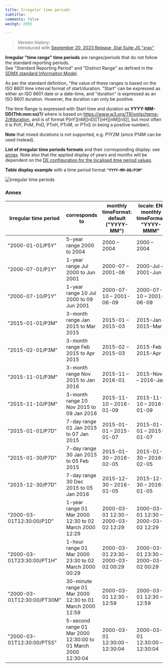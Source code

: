 ```yaml
---
title: Irregular time periods
subtitle: 
comments: false
weihgt: 2955

---
```


> *Version history:*  
> Introduced with [September 20, 2023 Release .Stat Suite JS "xray"](https://sis-cc.gitlab.io/dotstatsuite-documentation/changelog/#september-20-2023)

**Irregular "time range" time periods** are ranges/periods that do not follow the standard reporting periods.  
See "Standard Reporting Period" and "Distinct Range" as defined in the [SDMX standard Informaiton Model](https://sdmx.org/wp-content/uploads/SDMX_2-1_SECTION_6_TechnicalNotes.pdf).

As per the standard definition, "the value of these ranges is based on the ISO 8601 time interval format of start/duration. "Start" can be expressed as either an ISO 8601 date or a date-time, and "duration" is expressed as an ISO 8601 duration. However, the duration can only be positive.  

The time Range is expressed with Start time and duration as **YYYY-MM-DD(Thh:mm:ss)?/<duration>** where <duration> is based on https://www.w3.org/TR/xmlschema-2/#duration, and is of format P[nY][nM][nD][T[nH][nM][nS]], but most often it is PnY, PnM, PnD, PTnH, PTnM, or PTnS (n being a positive number).

**Note** that mixed durations is not supported, e.g. P1Y2M (since P14M can be used instead).  

**List of irregular time periods formats** and their corresponding display: see [annex](#annex). Note also that the applied display of years and months will be dependent on the [DE configuration for the localised itme period values](https://sis-cc.gitlab.io/dotstatsuite-documentation/configurations/de-configuration/#localised-time-period-values-for-monthly-frequency).

**Table display example** with a time period format **`"YYYY-MM-DD/P3M"`**

![irregular time periods](/dotstatsuite-documentation/images/de-irregular-time-periods1.png)



### Annex

| Irregular time period       | corresponds to                                                | monthly timeFormat: default ("YYYY-MM")                | locale: EN; monthly timeFormat: "YYYY-MMM"  | locale: FR; monthly timeFormat: "MMM YYYY"  |
|-----------------------------|---------------------------------------------------------------|-------------------------------------|-------------------------------------|-------------------------------------|
| "2000-01-01/P5Y"            | 5-year range 2000 to 2004                                     | 2000 – 2004                         | 2000 – 2004                         | 2000 – 2004                         |
| "2000-07-01/P1Y"            | 1-year range Jul 2000 to Jun 2001                             | 2000-07 – 2001-06                   | 2000-Jul – 2001-Jun                 | Juil 2000 – Juin 2001              |
| "2000-07-10/P1Y"            | 1-year range 10 Jul 2000 to 09 Jun 2001                       | 2000-07-10 – 2001-06-09             | 2000-07-10 – 2001-06-09             | 2000-07-10 – 2001-06-09             |
| "2015-01-01/P3M"            | 3-month range Jan 2015 to Mar 2015                            | 2015-01 – 2015-03                   | 2015-Jan – 2015-Mar                 | Jan – Mar 2015                          |
| "2015-02-01/P3M"            | 3-month range Feb 2015 to Apr 2015                            | 2015-02 – 2015-03                   | 2015-Feb – 2015-Apr                 | Fév – Avr 2015                          |
| "2015-11-01/P3M"            | 3-month range Nov 2015 to Jan 2016                            | 2015-11 – 2016-01                   | 2015-Nov – 2016-Jan                 | Nov 2015 – Jan 2016                 |
| "2015-11-10/P3M"            | 3-month range 10 Nov 2015 to 09 Jan 2016                      | 2015-11-10 – 2016-01-09             | 2015-11-10 – 2016-01-09             | 2015-11-10 – 2016-01-09             |
| "2015-01-01/P7D"            | 7-day range 01 Jan 2015 to 07 Jan 2015                        | 2015-01-01 – 2015-01-07             | 2015-01-01 – 2015-01-07             | 2015-01-01 – 2015-01-07             |
| "2015-01-30/P7D"            | 7-day range 30 Jan 2015 to 05 Feb 2015                        | 2015-01-30 – 2016-02-05             | 2015-01-30 – 2016-02-05             | 2015-01-30 – 2016-02-05             |
| "2015-12-30/P7D"            | 7-day range 30 Dec 2015 to 05 Jan 2016                        | 2015-12-30 – 2016-01-05             | 2015-12-30 – 2016-01-05             | 2015-12-30 – 2016-01-05             |
| "2000-03-01T12:30:00/P1D"   | 1-year range 01 Mar 2000 12:30 to 02 March 2000 12:29         | 2000-03-01 12:30 – 2000-03-02 12:29 | 2000-03-01 12:30 – 2000-03-02 12:29 | 2000-03-01 12:30 – 2000-03-02 12:29 |
| "2000-03-01T23:30:00/PT1H"  | 1-hour range 01 Mar 2000 23:30 to 02 March 2000 00:29         | 2000-03-01 23:30 – 2000-03-02 00:29 | 2000-03-01 23:30 – 2000-03-02 00:29 | 2000-03-01 23:30 – 2000-03-02 00:29 |
| "2000-03-01T12:30:00/PT30M" | 30-minute range 01 Mar 2000 12:30 to 01 March 2000 12:59      | 2000-03-01 12:30 – 12:59            | 2000-03-01 12:30 – 12:59            | 2000-03-01 12:30 – 12:59            |
| "2000-03-01T12:30:00/PT5S"  | 5-second range 01 Mar 2000 12:30:00 to 01 March 2000 12:30:04 | 2000-03-01 12:30:00 – 12:30:04      | 2000-03-01 12:30:00 – 12:30:04      | 2000-03-01 12:30:00 – 12:30:04      |
